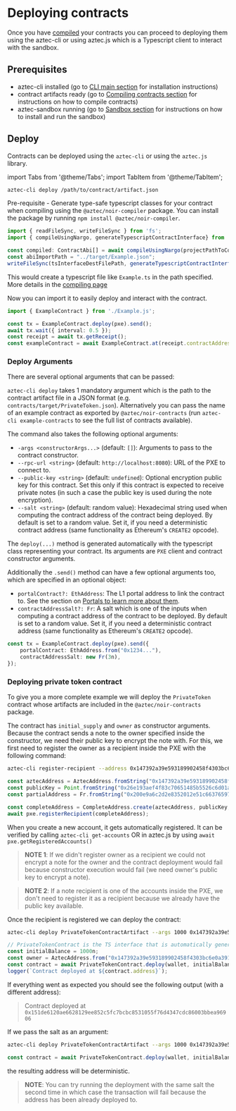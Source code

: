 # Deploying contracts

Once you have [compiled](./compiling.md) your contracts you can proceed to deploying them using the aztec-cli or using aztec.js which is a Typescript client to interact with the sandbox.

## Prerequisites
- aztec-cli installed (go to [CLI main section](../cli/main.md) for installation instructions)
- contract artifacts ready (go to [Compiling contracts section](./compiling.md) for instructions on how to compile contracts)
- aztec-sandbox running (go to [Sandbox section](../getting_started/sandbox.md) for instructions on how to install and run the sandbox)

## Deploy

Contracts can be deployed using the `aztec-cli` or using the `aztec.js` library. 


import Tabs from '@theme/Tabs';
import TabItem from '@theme/TabItem';

<Tabs groupId="deployment-methods">
<TabItem value="cli" label="Aztec CLI">

```bash
aztec-cli deploy /path/to/contract/artifact.json
```

</TabItem>
<TabItem value="js" label="Aztec.js">

Pre-requisite - Generate type-safe typescript classes for your contract when compiling using the `@aztec/noir-compiler` package. You can install the package by running `npm install @aztec/noir-compiler`.

```ts
import { readFileSync, writeFileSync } from 'fs';
import { compileUsingNargo, generateTypescriptContractInterface} from '@aztec/noir-compiler';

const compiled: ContractAbi[] = await compileUsingNargo(projectPathToContractFolder);
const abiImportPath = "../target/Example.json";
writeFileSync(tsInterfaceDestFilePath, generateTypescriptContractInterface(compiled[0], abiImportPath));
```
This would create a typescript file like `Example.ts` in the path specified. More details in the [compiling page](./compiling.md)

Now you can import it to easily deploy and interact with the contract.
```ts
import { ExampleContract } from './Example.js';

const tx = ExampleContract.deploy(pxe).send();
await tx.wait({ interval: 0.5 });
const receipt = await tx.getReceipt();
const exampleContract = await ExampleContract.at(receipt.contractAddress!, myWallet);
```
</TabItem>
</Tabs>

### Deploy Arguments
There are several optional arguments that can be passed:
<Tabs groupId="deployment-methods">
<TabItem value="cli" label="Aztec CLI">

`aztec-cli deploy` takes 1 mandatory argument which is the path to the contract artifact file in a JSON format (e.g. `contracts/target/PrivateToken.json`). Alternatively you can pass the name of an example contract as exported by `@aztec/noir-contracts` (run `aztec-cli example-contracts` to see the full list of contracts available).

The command also takes the following optional arguments:
- `-args <constructorArgs...>` (default: `[]`): Arguments to pass to the contract constructor.
- `--rpc-url <string>` (default: `http://localhost:8080`): URL of the PXE to connect to.
- `--public-key <string>` (default: `undefined`): Optional encryption public key for this contract.
Set this only if this contract is expected to receive private notes (in such a case the public key is used during the note encryption).
- `--salt <string>` (default: random value): Hexadecimal string used when computing the contract address of the contract being deployed.
By default is set to a random value.
Set it, if you need a deterministic contract address (same functionality as Ethereum's `CREATE2` opcode).

</TabItem>
<TabItem value="js" label="Aztec.js">

The `deploy(...)` method is generated automatically with the typescript class representing your contract.
Its arguments are `PXE` client and contract constructor arguments.

Additionally the `.send()` method can have a few optional arguments too, which are specified in an optional object:
- `portalContract?: EthAddress`: The L1 portal address to link the contract to. See the section on [Portals to learn more about them](./portals/main.md).
- `contractAddressSalt?: Fr`: A salt which is one of the inputs when computing a contract address of the contract to be deployed. 
By default is set to a random value.
Set it, if you need a deterministic contract address (same functionality as Ethereum's `CREATE2` opcode).

```ts
const tx = ExampleContract.deploy(pxe).send({ 
    portalContract: EthAddress.from("0x1234..."),
    contractAddressSalt: new Fr(3n),
});
```

</TabItem>
</Tabs>

### Deploying private token contract
To give you a more complete example we will deploy the `PrivateToken` contract whose artifacts are included in the `@aztec/noir-contracts` package.

The contract has `initial_supply` and `owner` as constructor arguments.
Because the contract sends a note to the owner specified inside the constructor, we need their public key to encrypt the note with. For this, we first need to register the owner as a recipient inside the PXE with the following command:

<Tabs groupId="deployment-methods">
<TabItem value="cli" label="Aztec CLI">

```bash
aztec-cli register-recipient --address 0x147392a39e593189902458f4303bc6e0a39128c5a1c1612f76527a162d36d529 --public-key 0x26e193aef4f83c70651485b5526c6d01a36d763223ab24efd1f9ff91b394ac0c20ad99d0ef669dc0dde8d5f5996c63105de8e15c2c87d8260b9e6f02f72af622 --partial-address 0x200e9a6c2d2e8352012e51c6637659713d336405c29386c7c4ac56779ab54fa7
```

</TabItem>
<TabItem value="js" label="Aztec.js">

```ts
const aztecAddress = AztecAddress.fromString("0x147392a39e593189902458f4303bc6e0a39128c5a1c1612f76527a162d36d529");
const publicKey = Point.fromString("0x26e193aef4f83c70651485b5526c6d01a36d763223ab24efd1f9ff91b394ac0c20ad99d0ef669dc0dde8d5f5996c63105de8e15c2c87d8260b9e6f02f72af622");
const partialAddress = Fr.fromString("0x200e9a6c2d2e8352012e51c6637659713d336405c29386c7c4ac56779ab54fa7");

const completeAddress = CompleteAddress.create(aztecAddress, publicKey, partialKey); 
await pxe.registerRecipient(completeAddress);
```


</TabItem>
</Tabs>

When you create a new account, it gets automatically registered. It can be verified by calling `aztec-cli get-accounts` OR in aztec.js by using `await pxe.getRegisteredAccounts()`

> **NOTE 1**: If we didn't register owner as a recipient we could not encrypt a note for the owner and the contract deployment would fail because constructor execution would fail (we need owner's public key to encrypt a note).

> **NOTE 2**: If a note recipient is one of the accounts inside the PXE, we don't need to register it as a recipient because we already have the public key available.

Once the recipient is registered we can deploy the contract:

<Tabs groupId="deployment-methods">
<TabItem value="cli" label="Aztec CLI">

```bash
aztec-cli deploy PrivateTokenContractArtifact --args 1000 0x147392a39e593189902458f4303bc6e0a39128c5a1c1612f76527a162d36d529
```

</TabItem>
<TabItem value="js" label="Aztec.js">

```ts
// PrivateTokenContract is the TS interface that is automatically generated when compiling the contract with the `-ts` flag.
const initialBalance = 1000n;
const owner = AztecAddress.from("0x147392a39e593189902458f4303bc6e0a39128c5a1c1612f76527a162d36d529");
const contract = await PrivateTokenContract.deploy(wallet, initialBalance, owner).send().deployed();
logger(`Contract deployed at ${contract.address}`);
```

</TabItem>
</Tabs>

If everything went as expected you should see the following output (with a different address):
> Contract deployed at `0x151de6120ae6628129ee852c5fc7bcbc8531055f76d4347cdc86003bbea96906`

If we pass the salt as an argument:

<Tabs groupId="deployment-methods">
<TabItem value="cli" label="Aztec CLI">

```bash
aztec-cli deploy PrivateTokenContractArtifact --args 1000 0x147392a39e593189902458f4303bc6e0a39128c5a1c1612f76527a162d36d529 --salt 0x123
```

</TabItem>
<TabItem value="js" label="Aztec.js">

```ts
const contract = await PrivateTokenContract.deploy(wallet, initialBalance, owner).send({ contractAddressSalt: Fr.fromString("0x123") }).deployed();
```

</TabItem>
</Tabs>

the resulting address will be deterministic.

> **NOTE**: You can try running the deployment with the same salt the second time in which case the transaction will fail because the address has been already deployed to.
